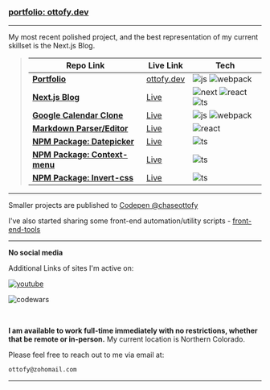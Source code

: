 ### **[portfolio: ottofy.dev](https://ottofy.dev)**

---

My most recent polished project, and the best representation of my current skillset is the Next.js Blog.

> | Repo Link | Live Link | Tech |
> | ------- | --------- | --------- |
> | [**Portfolio**](https://github.com/chaseottofy/Portfolio) | [ottofy.dev](https://ottofy.dev) | ![js] ![webpack] |
> | [**Next.js Blog**](https://github.com/chaseottofy/nextjs-blog) | [Live](https://nextjs-blog-ottofy.vercel.app/) | ![next] ![react] ![ts] |
> | [**Google Calendar Clone**](https://github.com/chaseottofy/google-calendar-clone-vanilla) | [Live](https://chaseottofy.github.io/google-calendar-clone-vanilla/) | ![js] ![webpack] |
> | [**Markdown Parser/Editor**](https://github.com/chaseottofy/react-lite-markdown) | [Live](https://chaseottofy.github.io/react-lite-markdown/) | ![react] |
> | [**NPM Package: Datepicker**](https://www.npmjs.com/package/monthpicker-lite-js) | [Live](https://stackblitz.com/edit/monthpicker-lite-js?file=package.json) | ![ts] |
> | [**NPM Package: Context-menu**](https://www.npmjs.com/package/tiny-context-menu-js) | [Live](https://codepen.io/chaseottofy/pen/vYQaaeq) | ![ts] |
> | [**NPM Package: Invert-css**](https://www.npmjs.com/package/invert-css) | [Live](https://chaseottofy.github.io/invert-css-variables-ui/) | ![ts] |

---

Smaller projects are published to [Codepen @chaseottofy](https://codepen.io/chaseottofy/pens/showcase)

I've also started sharing some front-end automation/utility scripts - [front-end-tools](https://github.com/chaseottofy/front-end-tools)

---

**No social media**

Additional Links of sites I'm active on:

[![youtube]](https://www.youtube.com/channel/UCawR0cR_xHGCnKy3Vg6yc7g)

![codewars](https://www.codewars.com/users/protto/badges/large)

<br>

**I am available to work full-time immediately with no restrictions, whether that be remote or in-person.**
My current location is Northern Colorado.

Please feel free to reach out to me via email at:

```bash
ottofy@zohomail.com
```
---

[ts]: https://img.shields.io/badge/TypeScript-007ACC?style=for-the-badge&logo=typescript&logoColor=white
[next]: https://img.shields.io/badge/next.js-000000?style=for-the-badge&logo=nextdotjs&logoColor=white
[js]: https://img.shields.io/badge/JavaScript-F7DF1E?style=for-the-badge&logo=javascript&logoColor=black
[webpack]: https://img.shields.io/badge/webpack-%238DD6F9.svg?style=for-the-badge&logo=webpack&logoColor=black
[react]: https://img.shields.io/badge/react-%2320232a.svg?style=for-the-badge&logo=react&logoColor=%2361DAFB
[youtube]: https://img.shields.io/badge/YouTube-%23FF0000.svg?style=for-the-badge&logo=YouTube&logoColor=white
